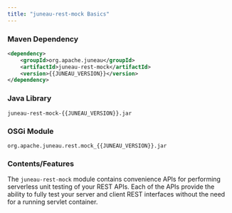 ```yaml
---
title: "juneau-rest-mock Basics"
---
```


### Maven Dependency

```xml
<dependency>
    <groupId>org.apache.juneau</groupId>
    <artifactId>juneau-rest-mock</artifactId>
    <version>{{JUNEAU_VERSION}}</version>
</dependency>
```

### Java Library

```text
juneau-rest-mock-{{JUNEAU_VERSION}}.jar
```

### OSGi Module

```text
org.apache.juneau.rest.mock_{{JUNEAU_VERSION}}.jar
```

### Contents/Features

The `juneau-rest-mock` module contains convenience APIs for performing serverless unit testing of your REST APIs.
Each of the APIs provide the ability to fully test your server and client REST interfaces without the need for a running servlet container.

